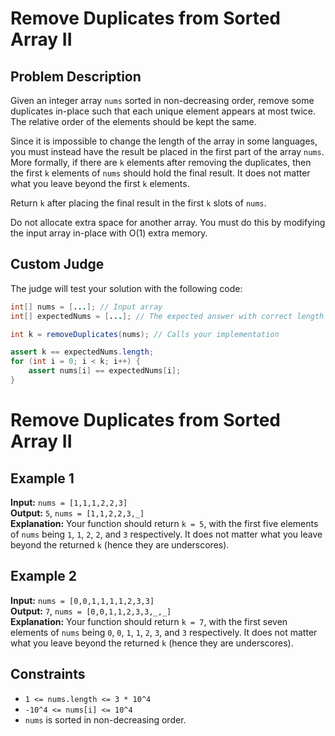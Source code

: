 # Remove Duplicates from Sorted Array II

## Problem Description

Given an integer array `nums` sorted in non-decreasing order, remove some duplicates in-place such that each unique element appears at most twice. The relative order of the elements should be kept the same.

Since it is impossible to change the length of the array in some languages, you must instead have the result be placed in the first part of the array `nums`. More formally, if there are `k` elements after removing the duplicates, then the first `k` elements of `nums` should hold the final result. It does not matter what you leave beyond the first `k` elements.

Return `k` after placing the final result in the first `k` slots of `nums`.

Do not allocate extra space for another array. You must do this by modifying the input array in-place with O(1) extra memory.

## Custom Judge

The judge will test your solution with the following code:

```java
int[] nums = [...]; // Input array
int[] expectedNums = [...]; // The expected answer with correct length

int k = removeDuplicates(nums); // Calls your implementation

assert k == expectedNums.length;
for (int i = 0; i < k; i++) {
    assert nums[i] == expectedNums[i];
}
```

# Remove Duplicates from Sorted Array II

## Example 1

**Input:** `nums = [1,1,1,2,2,3]`  
**Output:** `5`, `nums = [1,1,2,2,3,_]`  
**Explanation:** Your function should return `k = 5`, with the first five elements of `nums` being `1`, `1`, `2`, `2`, and `3` respectively. It does not matter what you leave beyond the returned `k` (hence they are underscores).

## Example 2

**Input:** `nums = [0,0,1,1,1,1,2,3,3]`  
**Output:** `7`, `nums = [0,0,1,1,2,3,3,_,_]`  
**Explanation:** Your function should return `k = 7`, with the first seven elements of `nums` being `0`, `0`, `1`, `1`, `2`, `3`, and `3` respectively. It does not matter what you leave beyond the returned `k` (hence they are underscores).

## Constraints

- `1 <= nums.length <= 3 * 10^4`
- `-10^4 <= nums[i] <= 10^4`
- `nums` is sorted in non-decreasing order.

